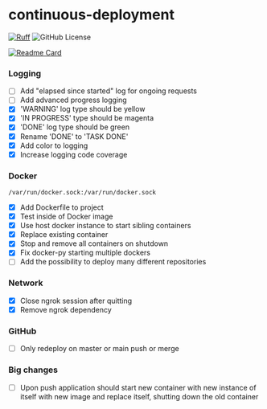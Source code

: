 # continuous-deployment
[![Ruff](https://img.shields.io/endpoint?url=https://raw.githubusercontent.com/astral-sh/ruff/main/assets/badge/v2.json)](https://github.com/astral-sh/ruff) ![GitHub License](https://img.shields.io/github/license/Weebywoo/CICD)

[![Readme Card](https://github-readme-stats.vercel.app/api/pin/?username=Weebywoo&repo=continuous-deployment)](https://github.com/anuraghazra/github-readme-stats)

### Logging

- [ ] Add "elapsed since started" log for ongoing requests
- [ ] Add advanced progress logging
- [x] 'WARNING' log type should be yellow
- [x] 'IN PROGRESS' type should be magenta
- [x] 'DONE' log type should be green
- [x] Rename 'DONE' to 'TASK DONE'
- [x] Add color to logging
- [x] Increase logging code coverage

### Docker

``/var/run/docker.sock:/var/run/docker.sock``

- [x] Add Dockerfile to project
- [x] Test inside of Docker image
- [x] Use host docker instance to start sibling containers
- [x] Replace existing container
- [x] Stop and remove all containers on shutdown
- [x] Fix docker-py starting multiple dockers
- [ ] Add the possibility to deploy many different repositories

### Network

- [x] Close ngrok session after quitting
- [x] Remove ngrok dependency

### GitHub

- [ ] Only redeploy on master or main push or merge

### Big changes

- [ ] Upon push application should start new container with new instance of itself with new image and replace itself,
  shutting down the old container
